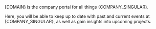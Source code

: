 <webui-data data-page-title="About {DOMAIN}" data-page-subtitle=""></webui-data>

<webui-page-segment>

{DOMAIN} is the company portal for all things {COMPANY_SINGULAR}.

Here, you will be able to keep up to date with past and current events at {COMPANY_SINGULAR}, as well as gain insights into upcoming projects.

</webui-page-segment>

<webui-content src="https://cdn.myfi.ws/d/en-US/about-stoic-dreams.md"></webui-content>
